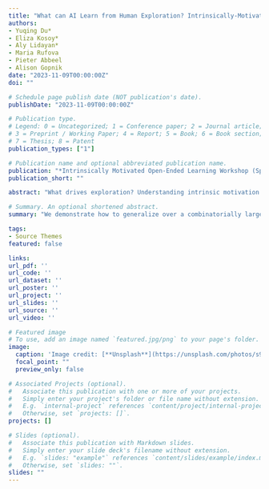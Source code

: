 ```yaml
---
title: "What can AI Learn from Human Exploration? Intrinsically-Motivated Humans and Agents in Open-World Exploration"
authors:
- Yuqing Du*
- Eliza Kosoy*
- Aly Lidayan*
- Maria Rufova
- Pieter Abbeel
- Alison Gopnik
date: "2023-11-09T00:00:00Z"
doi: ""

# Schedule page publish date (NOT publication's date).
publishDate: "2023-11-09T00:00:00Z"

# Publication type.
# Legend: 0 = Uncategorized; 1 = Conference paper; 2 = Journal article;
# 3 = Preprint / Working Paper; 4 = Report; 5 = Book; 6 = Book section;
# 7 = Thesis; 8 = Patent
publication_types: ["1"]

# Publication name and optional abbreviated publication name.
publication: "*Intrinsically Motivated Open-Ended Learning Workshop (Spotlight), NeurIPS 2023*"
publication_short: ""

abstract: "What drives exploration? Understanding intrinsic motivation is a long-standing question in both cognitive science and artificial intelligence (AI); numerous exploration objectives have been proposed and tested in human experiments and used to train reinforcement learning (RL) agents. However, experiments in the former are often in simplistic environments that do not capture the complexity of real world exploration. On the other hand, experiments in the latter use more complex environments, yet the trained RL agents fail to come close to human exploration efficiency. To study this gap, we propose a framework for directly comparing human and agent exploration in an open-ended environment, Crafter. We study how well commonly-proposed information theoretic intrinsic objectives relate to actual human and agent behaviors, finding that human and intrinsically-motivated RL agent exploration success consistently show positive correlation with Entropy and Empowerment. However, only human exploration shows significant correlation with Information Gain. In a preliminary analysis of verbalizations, we find that children's verbalizations of goals show a strong positive correlation with empowerment, suggesting that goal-setting may be an important aspect of efficient exploration."

# Summary. An optional shortened abstract.
summary: "We demonstrate how to generalize over a combinatorially large space of rearrangement tasks from only pixel observations by constructing from video demonstrations a factorized transition graph over entity state transitions that we use for control."

tags:
- Source Themes
featured: false

links:
url_pdf: ''
url_code: ''
url_dataset: ''
url_poster: ''
url_project: ''
url_slides: ''
url_source: ''
url_video: ''

# Featured image
# To use, add an image named `featured.jpg/png` to your page's folder. 
image:
  caption: 'Image credit: [**Unsplash**](https://unsplash.com/photos/s9CC2SKySJM)'
  focal_point: ""
  preview_only: false

# Associated Projects (optional).
#   Associate this publication with one or more of your projects.
#   Simply enter your project's folder or file name without extension.
#   E.g. `internal-project` references `content/project/internal-project/index.md`.
#   Otherwise, set `projects: []`.
projects: []

# Slides (optional).
#   Associate this publication with Markdown slides.
#   Simply enter your slide deck's filename without extension.
#   E.g. `slides: "example"` references `content/slides/example/index.md`.
#   Otherwise, set `slides: ""`.
slides: ""
---
```


<!-- 
 https://openreview.net/pdf?id=fGG6vHp3W9W
{{% callout note %}}
Create your slides in Markdown - click the *Slides* button to check out the example.
{{% /callout %}}

Supplementary notes can be added here, including [code, math, and images](https://wowchemy.com/docs/writing-markdown-latex/). -->
